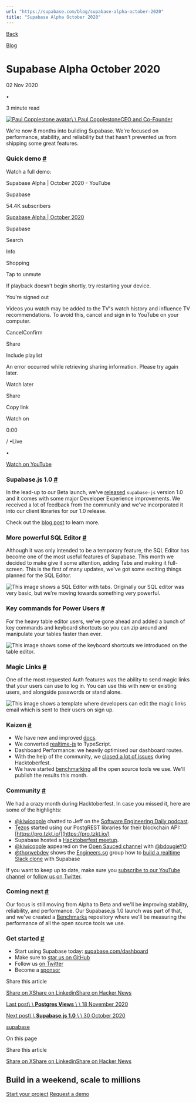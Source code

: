 ```yaml
---
url: "https://supabase.com/blog/supabase-alpha-october-2020"
title: "Supabase Alpha October 2020"
---
```


[Back](https://supabase.com/blog)

[Blog](https://supabase.com/blog)

# Supabase Alpha October 2020

02 Nov 2020

•

3 minute read

[![Paul Copplestone avatar](https://supabase.com/_next/image?url=https%3A%2F%2Fgithub.com%2Fkiwicopple.png&w=96&q=75&dpl=dpl_7FY8EmFQ6G3YqautJ4Fvh1viLnvu)\\
\\
Paul CopplestoneCEO and Co-Founder](https://github.com/kiwicopple)

We're now 8 months into building Supabase. We're focused on performance, stability, and reliability but that hasn't prevented us from shipping some great features.

### Quick demo [\#](https://supabase.com/blog/supabase-alpha-october-2020\#quick-demo)

Watch a full demo:

Supabase Alpha \| October 2020 - YouTube

Supabase

54.4K subscribers

[Supabase Alpha \| October 2020](https://www.youtube.com/watch?v=1gNDMMsUPI0)

Supabase

Search

Info

Shopping

Tap to unmute

If playback doesn't begin shortly, try restarting your device.

You're signed out

Videos you watch may be added to the TV's watch history and influence TV recommendations. To avoid this, cancel and sign in to YouTube on your computer.

CancelConfirm

Share

Include playlist

An error occurred while retrieving sharing information. Please try again later.

Watch later

Share

Copy link

Watch on

0:00

/
•Live

•

[Watch on YouTube](https://www.youtube.com/watch?v=1gNDMMsUPI0 "Watch on YouTube")

### Supabase.js 1.0 [\#](https://supabase.com/blog/supabase-alpha-october-2020\#supabasejs-10)

In the lead-up to our Beta launch, we've [released](https://supabase.com/blog/improved-dx) `supabase-js` version 1.0 and it comes with some major Developer Experience improvements. We received a lot of feedback from the community and we've incorporated it into our client libraries for our 1.0 release.

Check out the [blog post](https://supabase.com/blog/improved-dx) to learn more.

### More powerful SQL Editor [\#](https://supabase.com/blog/supabase-alpha-october-2020\#more-powerful-sql-editor)

Although it was only intended to be a temporary feature, the SQL Editor has become one of the most useful features of Supabase. This month we decided to make give it some attention, adding Tabs and making it full-screen. This is the first of many updates, we've got some exciting things planned for the SQL Editor.

![This image shows a SQL Editor with tabs. Originally our SQL editor was very basic, but we're moving towards something very powerful.](https://supabase.com/_next/image?url=%2Fimages%2Fblog%2Fsql-editor.png&w=3840&q=75&dpl=dpl_7FY8EmFQ6G3YqautJ4Fvh1viLnvu)

### Key commands for Power Users [\#](https://supabase.com/blog/supabase-alpha-october-2020\#key-commands-for-power-users)

For the heavy table editor users, we've gone ahead and added a bunch of key commands and keyboard shortcuts so you can zip around and manipulate your tables faster than ever.

![This image shows some of the keyboard shortcuts we introduced on the table editor.](https://supabase.com/_next/image?url=%2Fimages%2Fblog%2Fkeyboard-shortcuts.png&w=3840&q=75&dpl=dpl_7FY8EmFQ6G3YqautJ4Fvh1viLnvu)

### Magic Links [\#](https://supabase.com/blog/supabase-alpha-october-2020\#magic-links)

One of the most requested Auth features was the ability to send magic links that your users can use to log in. You can use this with new or existing users, and alongside passwords or stand alone.

![This image shows a template where developers can edit the magic links email which is sent to their users on sign up.](https://supabase.com/_next/image?url=%2Fimages%2Fblog%2Fmagic-links.png&w=3840&q=75&dpl=dpl_7FY8EmFQ6G3YqautJ4Fvh1viLnvu)

### Kaizen [\#](https://supabase.com/blog/supabase-alpha-october-2020\#kaizen)

- We have new and improved [docs](https://supabase.com/docs/reference/javascript/installing).
- We converted [realtime-js](https://github.com/supabase/realtime-js/) to TypeScript.
- Dashboard Performance: we heavily optimised our dashboard routes.
- With the help of the community, we [closed a lot of issues](https://github.com/orgs/supabase/projects/5) during Hacktoberfest.
- We have started [benchmarking](https://github.com/supabase/benchmarks) all the open source tools we use. We'll publish the results this month.

### Community [\#](https://supabase.com/blog/supabase-alpha-october-2020\#community)

We had a crazy month during Hacktoberfest. In case you missed it, here are some of the highlights:

- [@kiwicopple](https://twitter.com/kiwicopple) chatted to Jeff on the [Software Engineering Daily podcast](https://softwareengineeringdaily.com/2020/10/15/supabase-open-source-firebase-with-paul-copplestone/).
- [Tezos](https://twitter.com/TezosBakingBad/status/1318212875035512835) started using our PostgREST libraries for their blockchain API: [https://pro.tzkt.io/](https://pro.tzkt.io/)
- Supabase hosted a [Hacktoberfest meetup](https://www.youtube.com/watch?v=3_xRLTjvEiE).
- [@kiwicopple](https://twitter.com/kiwicopple) appeared on the [Open Sauced channel](https://www.youtube.com/watch?v=PHmiWXDx9-w) with [@bdougieYO](https://twitter.com/bdougieYO)
- [@thorwebdev](https://twitter.com/thorwebdev) shows the [Engineers.sg](http://engineers.sg/) group how to [build a realtime Slack clone](https://engineers.sg/video/building-a-slack-clone-with-authentication-and-realtime-data-syncing-using-supabase-io-singaporejs--4119) with Supabase

If you want to keep up to date, make sure you [subscribe to our YouTube channel](https://www.youtube.com/c/supabase) or [follow us on Twitter](https://twitter.com/supabase).

### Coming next [\#](https://supabase.com/blog/supabase-alpha-october-2020\#coming-next)

Our focus is still moving from Alpha to Beta and we'll be improving stability, reliability, and performance. Our Supabase.js 1.0 launch was part of that, and we've created a [Benchmarks](https://github.com/supabase/benchmarks/) repository where we'll be measuring the performance of all the open source tools we use.

### Get started [\#](https://supabase.com/blog/supabase-alpha-october-2020\#get-started)

- Start using Supabase today: [supabase.com/dashboard](https://supabase.com/dashboard/)
- Make sure to [star us on GitHub](https://github.com/supabase/supabase)
- Follow us [on Twitter](https://twitter.com/supabase)
- Become a [sponsor](https://github.com/sponsors/supabase)

Share this article

[Share on X](https://twitter.com/intent/tweet?url=https%3A%2F%2Fsupabase.com%2Fblog%2Fsupabase-alpha-october-2020&text=Supabase%20Alpha%20October%202020)[Share on Linkedin](https://www.linkedin.com/shareArticle?url=https%3A%2F%2Fsupabase.com%2Fblog%2Fsupabase-alpha-october-2020&text=Supabase%20Alpha%20October%202020)[Share on Hacker News](https://news.ycombinator.com/submitlink?u=https%3A%2F%2Fsupabase.com%2Fblog%2Fsupabase-alpha-october-2020&t=Supabase%20Alpha%20October%202020)

[Last post\\
\\
**Postgres Views** \\
\\
18 November 2020](https://supabase.com/blog/postgresql-views)

[Next post\\
\\
**Supabase.js 1.0** \\
\\
30 October 2020](https://supabase.com/blog/improved-dx)

[supabase](https://supabase.com/blog/tags/supabase)

On this page

Share this article

[Share on X](https://twitter.com/intent/tweet?url=https%3A%2F%2Fsupabase.com%2Fblog%2Fsupabase-alpha-october-2020&text=Supabase%20Alpha%20October%202020)[Share on Linkedin](https://www.linkedin.com/shareArticle?url=https%3A%2F%2Fsupabase.com%2Fblog%2Fsupabase-alpha-october-2020&text=Supabase%20Alpha%20October%202020)[Share on Hacker News](https://news.ycombinator.com/submitlink?u=https%3A%2F%2Fsupabase.com%2Fblog%2Fsupabase-alpha-october-2020&t=Supabase%20Alpha%20October%202020)

## Build in a weekend, scale to millions

[Start your project](https://supabase.com/dashboard) [Request a demo](https://supabase.com/contact/sales)